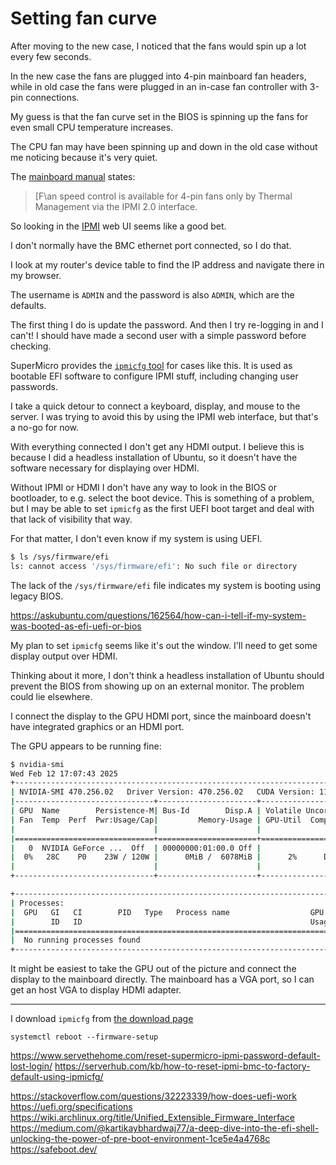 # Setting fan curve

After moving to the new case, I noticed that the fans would spin up a lot every few seconds.

In the new case the fans are plugged into 4-pin mainboard fan headers,
while in old case the fans were plugged in an in-case fan controller with 3-pin connections.

My guess is that the fan curve set in the BIOS is spinning up the fans for even small CPU temperature increases.

The CPU fan may have been spinning up and down in the old case without me noticing because it's very quiet.

The [mainboard manual](https://www.supermicro.com/manuals/motherboard/C236/MNL-1785.pdf) states:

> \[F\an speed control is available for 4-pin fans only by Thermal Management via the IPMI 2.0 interface.

So looking in the [IPMI](https://www.supermicro.com/manuals/other/IPMI_Users_Guide.pdf) web UI seems like a good bet.

I don't normally have the BMC ethernet port connected, so I do that.

I look at my router's device table to find the IP address and navigate there in my browser.

The username is `ADMIN` and the password is also `ADMIN`, which are the defaults.

The first thing I do is update the password.
And then I try re-logging in and I can't!
I should have made a second user with a simple password before checking.

SuperMicro provides the [`ipmicfg` tool](https://www.supermicro.com/Bios/sw_download/760/IPMICFG_UserGuide.pdf) for cases like this.
It is used as bootable EFI software to configure IPMI stuff, including changing user passwords.

I take a quick detour to connect a keyboard, display, and mouse to the server.
I was trying to avoid this by using the IPMI web interface, but that's a no-go for now.

With everything connected I don't get any HDMI output.
I believe this is because I did a headless installation of Ubuntu,
so it doesn't have the software necessary for displaying over HDMI.

Without IPMI or HDMI I don't have any way to look in the BIOS or bootloader,
to e.g. select the boot device.
This is something of a problem, but I may be able to set `ipmicfg` as the first UEFI boot target and
deal with that lack of visibility that way.

For that matter, I don't even know if my system is using UEFI.

```sh
$ ls /sys/firmware/efi
ls: cannot access '/sys/firmware/efi': No such file or directory
```

The lack of the `/sys/firmware/efi` file indicates my system is booting using legacy BIOS.

https://askubuntu.com/questions/162564/how-can-i-tell-if-my-system-was-booted-as-efi-uefi-or-bios

My plan to set `ipmicfg` seems like it's out the window.
I'll need to get some display output over HDMI.

Thinking about it more, I don't think a headless installation of Ubuntu should
prevent the BIOS from showing up on an external monitor.
The problem could lie elsewhere.

I connect the display to the GPU HDMI port,
since the mainboard doesn't have integrated graphics or an HDMI port.

The GPU appears to be running fine:

```sh
$ nvidia-smi
Wed Feb 12 17:07:43 2025
+-----------------------------------------------------------------------------+
| NVIDIA-SMI 470.256.02   Driver Version: 470.256.02   CUDA Version: 11.4     |
|-------------------------------+----------------------+----------------------+
| GPU  Name        Persistence-M| Bus-Id        Disp.A | Volatile Uncorr. ECC |
| Fan  Temp  Perf  Pwr:Usage/Cap|         Memory-Usage | GPU-Util  Compute M. |
|                               |                      |               MIG M. |
|===============================+======================+======================|
|   0  NVIDIA GeForce ...  Off  | 00000000:01:00.0 Off |                  N/A |
|  0%   28C    P0    23W / 120W |      0MiB /  6078MiB |      2%      Default |
|                               |                      |                  N/A |
+-------------------------------+----------------------+----------------------+

+-----------------------------------------------------------------------------+
| Processes:                                                                  |
|  GPU   GI   CI        PID   Type   Process name                  GPU Memory |
|        ID   ID                                                   Usage      |
|=============================================================================|
|  No running processes found                                                 |
+-----------------------------------------------------------------------------+
```

It might be easiest to take the GPU out of the picture and
connect the display to the mainboard directly.
The mainboard has a VGA port, so I can get an host VGA to display HDMI adapter.




---

I download `ipmicfg` from [the download page](https://www.supermicro.com/en/support/resources/downloadcenter/smsdownload?category=IPMI)

`systemctl reboot --firmware-setup`

https://www.servethehome.com/reset-supermicro-ipmi-password-default-lost-login/
https://serverhub.com/kb/how-to-reset-ipmi-bmc-to-factory-default-using-ipmicfg/

https://stackoverflow.com/questions/32223339/how-does-uefi-work
https://uefi.org/specifications
https://wiki.archlinux.org/title/Unified_Extensible_Firmware_Interface
https://medium.com/@kartikaybhardwaj77/a-deep-dive-into-the-efi-shell-unlocking-the-power-of-pre-boot-environment-1ce5e4a4768c
https://safeboot.dev/
